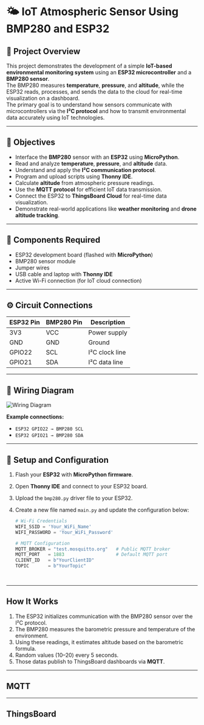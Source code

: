 # 🌤️ IoT Atmospheric Sensor Using BMP280 and ESP32

## 📘 Project Overview
This project demonstrates the development of a simple **IoT-based environmental monitoring system** using an **ESP32 microcontroller** and a **BMP280 sensor**.  
The BMP280 measures **temperature**, **pressure**, and **altitude**, while the ESP32 reads, processes, and sends the data to the cloud for real-time visualization on a dashboard.  
The primary goal is to understand how sensors communicate with microcontrollers via the **I²C protocol** and how to transmit environmental data accurately using IoT technologies.

---

## 🎯 Objectives
- Interface the **BMP280** sensor with an **ESP32** using **MicroPython**.  
- Read and analyze **temperature**, **pressure**, and **altitude** data.  
- Understand and apply the **I²C communication protocol**.  
- Program and upload scripts using **Thonny IDE**.  
- Calculate **altitude** from atmospheric pressure readings.  
- Use the **MQTT protocol** for efficient IoT data transmission.  
- Connect the ESP32 to **ThingsBoard Cloud** for real-time data visualization.  
- Demonstrate real-world applications like **weather monitoring** and **drone altitude tracking**.

---

## 🧰 Components Required
- ESP32 development board (flashed with **MicroPython**)  
- BMP280 sensor module  
- Jumper wires  
- USB cable and laptop with **Thonny IDE**  
- Active Wi-Fi connection (for IoT cloud connection)

---

## ⚙️ Circuit Connections

| ESP32 Pin | BMP280 Pin | Description |
|------------|-------------|-------------|
| 3V3 | VCC | Power supply |
| GND | GND | Ground |
| GPIO22 | SCL | I²C clock line |
| GPIO21 | SDA | I²C data line |

---

## 🧩 Wiring Diagram
![Wiring Diagram](wiring_lab3.png)  

**Example connections:**  
- `ESP32 GPIO22 → BMP280 SCL`  
- `ESP32 GPIO21 → BMP280 SDA`

---

## 🚀 Setup and Configuration

1. Flash your **ESP32** with **MicroPython firmware**.  
2. Open **Thonny IDE** and connect to your ESP32 board.  
3. Upload the `bmp280.py` driver file to your ESP32.  
4. Create a new file named `main.py` and update the configuration below:

   ```python
   # Wi-Fi Credentials
   WIFI_SSID = 'Your_WiFi_Name'
   WIFI_PASSWORD = 'Your_WiFi_Password'

   # MQTT Configuration
   MQTT_BROKER = "test.mosquitto.org"   # Public MQTT broker
   MQTT_PORT   = 1883                   # Default MQTT port
   CLIENT_ID   = b"YourClientID"
   TOPIC       = b"YourTopic"

    
---

## How It Works
1. The ESP32 initializes communication with the BMP280 sensor over the I²C protocol.
2. The BMP280 measures the barometric pressure and temperature of the environment.
3. Using these readings, it estimates altitude based on the barometric formula.
4. Random values (10–20) every 5 seconds.
5. Those datas publish to ThingsBoard dashboards via **MQTT**.

---

## MQTT

---

## ThingsBoard 


